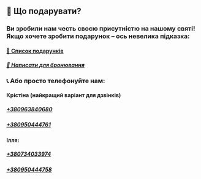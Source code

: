 ## 🎁 Що подарувати?

### Ви зробили нам честь своєю присутністю на нашому святі! Якщо хочете зробити подарунок – ось невелика підказка:
#### [📜 Список подарунків](https://docs.google.com/spreadsheets/d/1rHDOiU-hdd9c-8mF4VNRwpl8APzOsrdWYmpf0Cr-eao/edit?usp=sharing)
##### [💬 Написати для бронювання](https://t.me/wedding_i_k)

### 📞 Або просто телефонуйте нам:
#### Крістіна (найкращий варіант для дзвінків)
##### [+380963840680](tel:+380963840680)
##### [+380950444761](tel:+380950444761)

#### Ілля:
##### [+380734033974](tel:+380734033974)
##### [+380950444758](tel:+380950444758)
